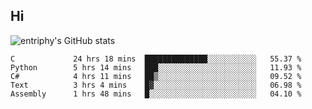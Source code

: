 ## Hi
![entriphy's GitHub stats](https://github-readme-stats.vercel.app/api?username=entriphy&show_icons=true&title_color=2196F3&bg_color=212121&text_color=FAFAFA&hide_border=true)
<!--START_SECTION:waka-->

```text
C             24 hrs 18 mins  ██████████████░░░░░░░░░░░   55.37 %
Python        5 hrs 14 mins   ███░░░░░░░░░░░░░░░░░░░░░░   11.93 %
C#            4 hrs 11 mins   ██▒░░░░░░░░░░░░░░░░░░░░░░   09.52 %
Text          3 hrs 4 mins    █▓░░░░░░░░░░░░░░░░░░░░░░░   06.98 %
Assembly      1 hrs 48 mins   █░░░░░░░░░░░░░░░░░░░░░░░░   04.10 %
```

<!--END_SECTION:waka-->
